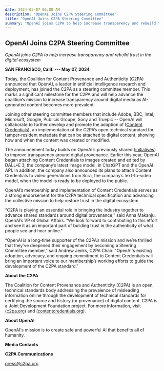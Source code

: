 ```yaml
---
date: 2024-05-07 06:00 AM
description: "OpenAI Joins C2PA Steering Committee"
title: "OpenAI Joins C2PA Steering Committee"
summary: "OpenAI joins C2PA to help increase transparency and rebuild trust in the digital ecosystem"
---
```


## OpenAI Joins C2PA Steering Committee

_OpenAI joins C2PA to help increase transparency and rebuild trust in the digital ecosystem_

**SAN FRANCISCO, Calif. --- May 07, 2024**

Today, the Coalition for Content Provenance and Authenticity (C2PA) announced that OpenAI, a leader in artificial intelligence research and deployment, has joined the C2PA as a steering committee member. This marks a significant milestone for the C2PA and will help advance the coalition’s mission to increase transparency around digital media as AI-generated content becomes more prevalent. 

Joining other steering committee members that include Adobe, BBC, Intel, Microsoft, Google, Publicis Groupe, Sony and Truepic -- OpenAI will collaborate to further develop and promote the adoption of ([Content Credentials](https://contentcredentials.org/)), an implementation of the C2PA’s open technical standard for tamper-resident metadata that can be attached to digital content, showing how and when the content was created or modified.

The announcement today builds on OpenAI’s previously shared ([initiatives](https://openai.com/blog/how-openai-is-approaching-2024-worldwide-elections)) to improve transparency around digital provenance. Earlier this year, OpenAI began attaching Content Credentials to images created and edited by DALL•E 3, the company’s latest image model, in ChatGPT and the OpenAI API. In addition, the company also announced its plans to attach Content Credentials to video generations from Sora, the company’s text-to-video model, when the model is ready to be deployed to the public.      

OpenAI’s membership and implementation of Content Credentials serves as a strong endorsement for the C2PA technical specification and advancing the collective mission to help restore trust in the digital ecosystem.

“C2PA is playing an essential role in bringing the industry together to advance shared standards around digital provenance,” said Anna Makanju, OpenAI’s VP of Global Affairs. “We look forward to contributing to this effort and see it as an important part of building trust in the authenticity of what people see and hear online."

“OpenAI is a long-time supporter of the C2PA’s mission and we’re thrilled that they've deepened their engagement by becoming a Steering Committee member,” said Andrew Jenks, C2PA Chair. "OpenAI's existing adoption, advocacy, and ongoing commitment to Content Credentials will bring an important voice to our membership’s working efforts to guide the development of the C2PA standard.”

**About the C2PA**

The Coalition for Content Provenance and Authenticity (C2PA) is an open, technical standards body addressing the prevalence of misleading information online through the development of technical standards for certifying the source and history (or provenance) of digital content. C2PA is a Joint Development Foundation project. For more information, visit [(c2pa.org](https://c2pa.org/)) and ([contentcredentials.org](https://contentcredentials.org/)).

**About OpenAI** 

OpenAI's mission is to create safe and powerful AI that benefits all of humanity.

**Media Contacts**

**C2PA Communications** 

<press@c2pa.org>

